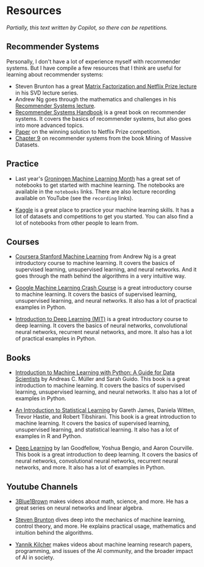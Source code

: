 # Resources

_Partially, this text written by Copilot, so there can be repetitions._

## Recommender Systems

Personally, I don't have a lot of experience myself with recommender systems. But I have compile a few resources that I think are useful for learning about recommender systems:

- Steven Brunton has a great [Matrix Factorization and Netflix Prize lecture](https://youtu.be/sooj-_bXWgk?si=RGUc9CdCBfZtfqZa) in his SVD lecture series.
- Andrew Ng goes through the mathematics and challenges in his [Recommender Systems lecture](https://youtu.be/9siFuMMHNIA?list=PLoR5VjrKytrCv-Vxnhp5UyS1UjZsXP0Kj).
- [Recommender Systems Handbook](https://www.springer.com/gp/book/9780387858203) is a great book on recommender systems. It covers the basics of recommender systems, but also goes into more advanced topics.
- [Paper](https://www.asc.ohio-state.edu/statistics/statgen/joul_aut2009/BigChaos.pdf) on the winning solution to Netflix Prize competition.
- [Chapter 9](http://infolab.stanford.edu/~ullman/mmds/ch9.pdf) on recommender systems from the book Mining of Massive Datasets.


## Practice

- Last year's [Groningen Machine Learning Month][ml-month-2022] has a great set of notebooks to get started with machine learning. The notebooks are available in the `notebooks` links. There are also lecture recording available on YouTube (see the `recording` links).

- [Kaggle][kaggle] is a great place to practice your machine learning skills. It has a lot of datasets and competitions to get you started. You can also find a lot of notebooks from other people to learn from.

## Courses

- [Coursera Stanford Machine Learning][andrew-ng-coursera] from Andrew Ng is a great introductory course to machine learning. It covers the basics of supervised learning, unsupervised learning, and neural networks. And it goes through the math behind the algorithms in a very intuitive way.

- [Google Machine Learning Crash Course][google-mlcc] is a great introductory course to machine learning. It covers the basics of supervised learning, unsupervised learning, and neural networks. It also has a lot of practical examples in Python.

- [Introduction to Deep Learning (MIT)](https://introtodeeplearning.com/) is a great introductory course to deep learning. It covers the basics of neural networks, convolutional neural networks, recurrent neural networks, and more. It also has a lot of practical examples in Python.

## Books

- [Introduction to Machine Learning with Python: A Guide for Data Scientists][intro-ml-python] by Andreas C. Müller and Sarah Guido. This book is a great introduction to machine learning. It covers the basics of supervised learning, unsupervised learning, and neural networks. It also has a lot of examples in Python.

- [An Introduction to Statistical Learning][stat-learning] by Gareth James, Daniela Witten, Trevor Hastie, and Robert Tibshirani. This book is a great introduction to machine learning. It covers the basics of supervised learning, unsupervised learning, and statistical learning. It also has a lot of examples in R and Python.

- [Deep Learning][deep-learning] by Ian Goodfellow, Yoshua Bengio, and Aaron Courville. This book is a great introduction to deep learning. It covers the basics of neural networks, convolutional neural networks, recurrent neural networks, and more. It also has a lot of examples in Python.

## Youtube Channels

- [3Blue1Brown][3blue1brown] makes videos about math, science, and more. He has a great series on neural networks and linear algebra.

- [Steven Brunton][steven-brunton] dives deep into the mechanics of machine learning, control theory, and more. He explains practical usage, mathematics and intuition behind the algorithms.

- [Yannik Kilcher](https://www.youtube.com/channel/UCZHmQk67mSJgfCCTn7xBfew) makes videos about machine learning research papers, programming, and issues of the AI community, and the broader impact of AI in society.


[andrew-ng-coursera]: https://www.youtube.com/playlist?list=PLoR5VjrKytrCv-Vxnhp5UyS1UjZsXP0Kj "Machine Learning by Andrew Ng"
[ml-month-2022]: https://github.com/Fully-Connected-Graph/GMLM-2022 "GMLM 2022"
[kaggle]: https://www.kaggle.com/ "Kaggle"
[stat-learning]: https://www.statlearning.com/ "An Introduction to Statistical Learning"
[intro-ml-python]: https://www.oreilly.com/library/view/introduction-to-machine/9781449369880/ "Introduction to Machine Learning with Python: A Guide for Data Scientists"
[deep-learning]: https://www.deeplearningbook.org/ "Deep Learning"
[google-mlcc]: https://developers.google.com/machine-learning/crash-course "Google Machine Learning Crash Course"

[3blue1brown]: https://www.youtube.com/channel/UCYO_jab_esuFRV4b17AJtAw "3Blue1Brown"
[steven-brunton]: https://www.youtube.com/channel/UCm5mt-A4w61lknZ9lCsZtBw "Steven Brunton"